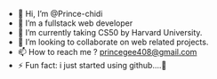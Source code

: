- 👋 Hi, I’m @Prince-chidi
- 👀 I’m a fullstack web developer
- 🌱 I’m currently taking CS50 by Harvard University.
- 💞️ I’m looking to collaborate on web related projects.
- 📫 How to reach me ? princegee408@gmail.com 
- ⚡ Fun fact: i just started using github....🤷

<!---
Prince-chidi/Prince-chidi is a ✨ special ✨ repository because its `README.md` (this file) appears on your GitHub profile.
You can click the Preview link to take a look at your changes.
--->
